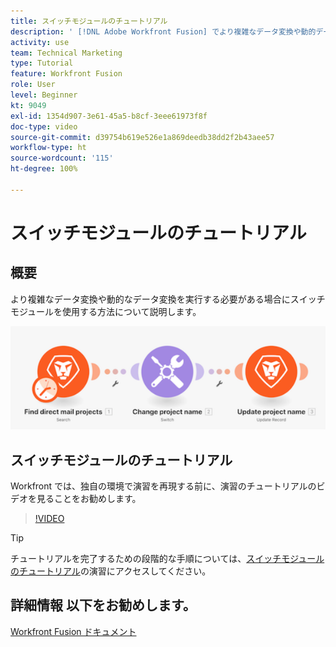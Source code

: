 ```yaml
---
title: スイッチモジュールのチュートリアル
description: ' [!DNL Adobe Workfront Fusion] でより複雑なデータ変換や動的データ変換を実行する必要がある場合に、スイッチモジュールを使用する方法を説明します。'
activity: use
team: Technical Marketing
type: Tutorial
feature: Workfront Fusion
role: User
level: Beginner
kt: 9049
exl-id: 1354d907-3e61-45a5-b8cf-3eee61973f8f
doc-type: video
source-git-commit: d39754b619e526e1a869deedb38dd2f2b43aee57
workflow-type: ht
source-wordcount: '115'
ht-degree: 100%

---
```


# スイッチモジュールのチュートリアル

## 概要

より複雑なデータ変換や動的なデータ変換を実行する必要がある場合にスイッチモジュールを使用する方法について説明します。

![スイッチモジュールを使用した画像](assets/beyond-basic-modules-4.png)

## スイッチモジュールのチュートリアル

Workfront では、独自の環境で演習を再現する前に、演習のチュートリアルのビデオを見ることをお勧めします。

>[!VIDEO](https://video.tv.adobe.com/v/335290/?quality=12)

>[!TIP]
>
>チュートリアルを完了するための段階的な手順については、[スイッチモジュールのチュートリアル](https://experienceleague.adobe.com/docs/workfront-learn/tutorials-workfront/fusion/exercises/switch-module.html?lang=ja)の演習にアクセスしてください。


## 詳細情報 以下をお勧めします。

[Workfront Fusion ドキュメント](https://experienceleague.adobe.com/docs/workfront/using/adobe-workfront-fusion/workfront-fusion-2.html?lang=ja)
